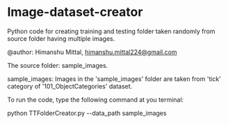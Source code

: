 # Image-dataset-creator
Python code for creating training and testing folder taken randomly from source folder having multiple images.

@author: Himanshu Mittal, himanshu.mittal224@gmail.com

The source folder: sample_images.

sample_images: Images in the 'sample_images' folder are taken from  'tick' category of '101_ObjectCategories' dataset.
                    
To run the code, type the following command at you terminal:
  
  python TTFolderCreator.py --data_path sample_images
